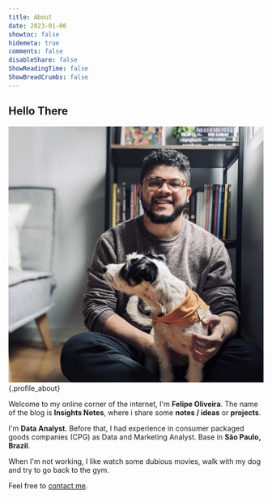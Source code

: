 ```yaml
---
title: About
date: 2023-01-06
showtoc: false
hidemeta: true
comments: false
disableShare: false
ShowReadingTime: false
ShowBreadCrumbs: false
---
```


## Hello There

![profile picture](/profile_avatar.webp)
{.profile_about}

Welcome to my online corner of the internet, I'm **Felipe Oliveira**. The name of the blog is **Insights Notes**, where i share some **notes / ideas** or **projects**. 


I'm **Data Analyst**. Before that, I had experience in consumer packaged goods companies (CPG) as Data and Marketing Analyst. Base in **São Paulo, Brazil**.

When I'm not working, I like watch some dubious movies, walk with my dog and try to go back to the gym.

Feel free to [contact me](mailto:felipe@felipeo.me).
